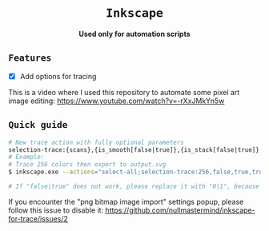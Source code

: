 <div align="center">
    <h1><code>Inkscape</code></h1>
    <p><strong>Used only for automation scripts</strong></p>
</div>

## <code>Features</code>

- [x] Add options for tracing

This is a video where I used this repository to automate some pixel art image editing: https://www.youtube.com/watch?v=-rXxJMkYn5w

## <code>Quick guide</code>

```bash
# New trace action with fully optional parameters
selection-trace:{scans},{is_smooth[false|true]},{is_stack[false|true]},{is_remove_background[false|true],{speckles},{smooth_corners},{optimize}}
# Example:
# Trace 256 colors then export to output.svg
$ inkscape.exe --actions="select-all;selection-trace:256,false,true,true,4,1.0,0.20;export-filename:output.svg;export-do;" "input.png" --batch-process

# If "false|true" does not work, please replace it with "0|1", because my project has been bankrupt for a long time and is no longer maintained, but rest assured that it still works very well.
```

If you encounter the "png bitmap image import" settings popup, please follow this issue to disable it: https://github.com/nullmastermind/inkscape-for-trace/issues/2
